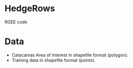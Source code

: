 # HedgeRows

RGEE code

# Data

- Catacamas Area of Interest in shapefile format (polygon).
- Training data in shapefile format (points).
